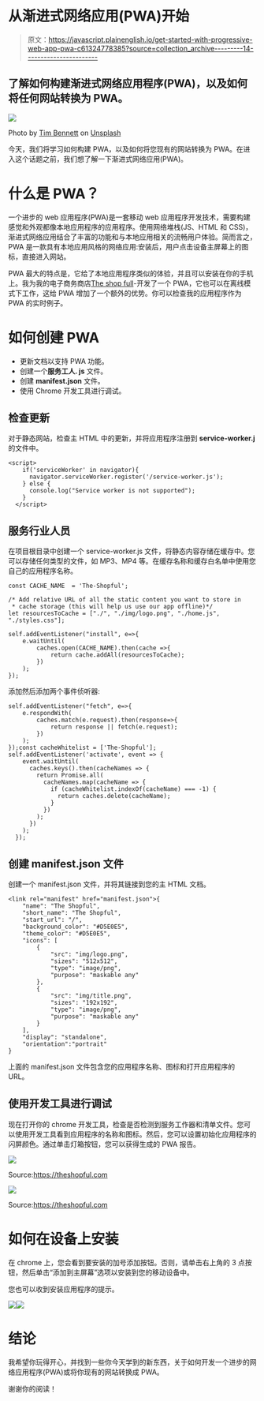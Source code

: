 # 从渐进式网络应用(PWA)开始

> 原文：<https://javascript.plainenglish.io/get-started-with-progressive-web-app-pwa-c61324778385?source=collection_archive---------14----------------------->

## 了解如何构建渐进式网络应用程序(PWA)，以及如何将任何网站转换为 PWA。

![](img/ed42da50d794ea5a7c1889e46c4809db.png)

Photo by [Tim Bennett](https://unsplash.com/@timbennettcreative?utm_source=medium&utm_medium=referral) on [Unsplash](https://unsplash.com?utm_source=medium&utm_medium=referral)

今天，我们将学习如何构建 PWA，以及如何将您现有的网站转换为 PWA。在进入这个话题之前，我们想了解一下渐进式网络应用(PWA)。

# 什么是 PWA？

一个进步的 web 应用程序(PWA)是一套移动 web 应用程序开发技术，需要构建感觉和外观都像本地应用程序的应用程序。使用网络堆栈(JS、HTML 和 CSS)，渐进式网络应用结合了丰富的功能和与本地应用相关的流畅用户体验。简而言之，PWA 是一款具有本地应用风格的网络应用:安装后，用户点击设备主屏幕上的图标，直接进入网站。

PWA 最大的特点是，它给了本地应用程序类似的体验，并且可以安装在你的手机上。我为我的电子商务商店[The shop full](https://theshopful.com)-开发了一个 PWA，它也可以在离线模式下工作，这给 PWA 增加了一个额外的优势。你可以检查我的应用程序作为 PWA 的实时例子。

# 如何创建 PWA

*   更新文档以支持 PWA 功能。
*   创建一个**服务工人. js** 文件。
*   创建 **manifest.json** 文件。
*   使用 Chrome 开发工具进行调试。

## 检查更新

对于静态网站，检查主 HTML 中的更新，并将应用程序注册到 **service-worker.j** 的文件中。

```
<script>
    if('serviceWorker' in navigator){
      navigator.serviceWorker.register('/service-worker.js');
    } else {
      console.log("Service worker is not supported");
    }
  </script>
```

## 服务行业人员

在项目根目录中创建一个 service-worker.js 文件，将静态内容存储在缓存中。您可以存储任何类型的文件，如 MP3、MP4 等。在缓存名称和缓存白名单中使用您自己的应用程序名称。

```
const CACHE_NAME  = 'The-Shopful';

/* Add relative URL of all the static content you want to store in
 * cache storage (this will help us use our app offline)*/
let resourcesToCache = ["./", "./img/logo.png", "./home.js", "./styles.css"];

self.addEventListener("install", e=>{
    e.waitUntil(
        caches.open(CACHE_NAME).then(cache =>{
            return cache.addAll(resourcesToCache);
        })
    );
});
```

添加然后添加两个事件侦听器:

```
self.addEventListener("fetch", e=>{
    e.respondWith(
        caches.match(e.request).then(response=>{
            return response || fetch(e.request);
        })
    );
});const cacheWhitelist = ['The-Shopful'];
self.addEventListener('activate', event => {
    event.waitUntil(
      caches.keys().then(cacheNames => {
        return Promise.all(
          cacheNames.map(cacheName => {
            if (cacheWhitelist.indexOf(cacheName) === -1) {
              return caches.delete(cacheName);
            }
          })
        );
      })
    );
  });
```

## 创建 manifest.json 文件

创建一个 manifest.json 文件，并将其链接到您的主 HTML 文档。

```
<link rel="manifest" href="manifest.json">{
    "name": "The Shopful",
    "short_name": "The Shopful",
    "start_url": "/",
    "background_color": "#D5E0E5",
    "theme_color": "#D5E0E5",
    "icons": [
        {
            "src": "img/logo.png",
            "sizes": "512x512",
            "type": "image/png",
            "purpose": "maskable any"
        },
        {
            "src": "img/title.png",
            "sizes": "192x192",
            "type": "image/png",
            "purpose": "maskable any"
        }
    ],
    "display": "standalone",
    "orientation":"portrait"
}
```

上面的 manifest.json 文件包含您的应用程序名称、图标和打开应用程序的 URL。

## 使用开发工具进行调试

现在打开你的 chrome 开发工具，检查是否检测到服务工作器和清单文件。您可以使用开发工具看到应用程序的名称和图标。然后，您可以设置初始化应用程序的闪屏颜色。通过单击灯箱按钮，您可以获得生成的 PWA 报告。

![](img/589483dc54aa7da441c5380c9fb75e3d.png)

Source:https://theshopful.com

![](img/71a1916d445e689657c0af9fa0a5bba8.png)

Source:https://theshopful.com

# 如何在设备上安装

在 chrome 上，您会看到要安装的加号添加按钮。否则，请单击右上角的 3 点按钮，然后单击“添加到主屏幕”选项以安装到您的移动设备中。

您也可以收到安装应用程序的提示。

![](img/70ccae8ed053d3b55a554bb8c277c0d2.png)![](img/cf4f97a98534afbe1b6cfba386e1a675.png)

# 结论

我希望你玩得开心，并找到一些你今天学到的新东西，关于如何开发一个进步的网络应用程序(PWA)或将你现有的网站转换成 PWA。

谢谢你的阅读！